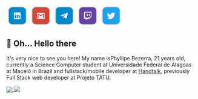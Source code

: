 [![Linkedin](https://github.com/pmba/pmba/blob/master/shields/linkedin.png?raw=true)](https://www.linkedin.com/in/phyllipe-bezerra-352037191)
[![Gmail](https://github.com/pmba/pmba/blob/master/shields/gmail.png?raw=true)](https://mail.google.com/mail/?view=cm&fs=1&to=phyllipebezerra@handtalk.me)
[![Telegram](https://github.com/pmba/pmba/blob/master/shields/telegram.png?raw=true)](https://t.me/pmbalves)
[![Twitch](https://github.com/pmba/pmba/blob/master/shields/twitch.png?raw=true)]()
[![Twitter](https://github.com/pmba/pmba/blob/master/shields/twitter.png?raw=true)](twitter.com/phipslon)

## 👋 Oh... Hello there

It's very nice to see you here! My name isPhyllipe Bezerra, 21 years old, currently a Science Computer student at Universidade Federal de Alagoas at Maceió in Brazil and fullstack/mobile developer at [Handtalk](https://handtalk.me), previously Full Stack web developer at Projeto TATU.

<a href="#">
  <img align="center" src="https://github-readme-stats.vercel.app/api?username=pmba&show_icons=true&theme=tokyonight" />
</a>
<a href="#">
  <img align="top" src="https://github-readme-stats.vercel.app/api/top-langs/?username=pmba&layout=compact&theme=tokyonight" />
</a>

<!--- 🔭 I’m currently working on ...-->
<!--- 🌱 I’m currently learning ...-->
<!--- 👯 I’m looking to collaborate on ...-->
<!--- 🤔 I’m looking for help with ...-->
<!--- 💬 Ask me about ...-->
<!--- 📫 How to reach me: ...-->
<!--- 😄 Pronouns: ...-->
<!--- ⚡ Fun fact: ...-->
